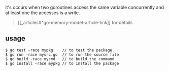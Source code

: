 it's occurs when two goroutines access the same variable concurrently and at least one the accesses is a write.

> [[_articles#^go-memory-model-article-link]]  for details


## usage 

```
$ go test -race mypkg    // to test the package
$ go run -race mysrc.go  // to run the source file
$ go build -race mycmd   // to build the command
$ go install -race mypkg // to install the package
```

